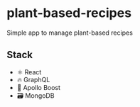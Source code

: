 # plant-based-recipes
Simple app to manage plant-based recipes

## Stack
- ⚛️ React
- 🔥 GraphQL 
- 🚀 Apollo Boost
- 🗃️ MongoDB

